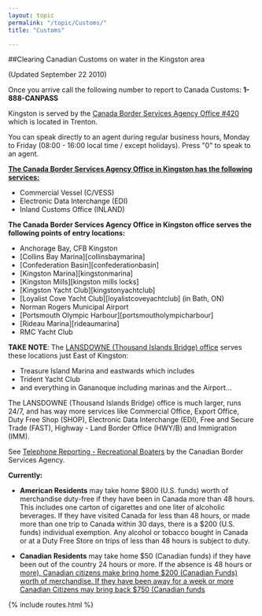 ```yaml
---
layout: topic
permalink: "/topic/Customs/"
title: "Customs"

---
```


##Clearing Canadian Customs on water in the Kingston area

(Updated September 22 2010)

Once you arrive call the following number to report to Canada Customs: **1-888-CANPASS**

Kingston is served by the [Canada Border Services Agency Office #420](http://www.cbsa-asfc.gc.ca/contact/listing/offices/office171-e.html) which is located in Trenton.

You can speak directly to an agent during regular business hours, Monday to Friday (08:00 - 16:00 local time / except holidays).  Press "0" to speak to an agent.

**[The Canada Border Services Agency Office in Kingston has the following services:](http://www.cbsa-asfc.gc.ca/contact/listing/offices/office171-e.html)**


* Commercial Vessel (C/VESS)
* Electronic Data Interchange (EDI)
* Inland Customs Office (INLAND)

**The Canada Border Services Agency Office in Kingston office serves the following points of entry locations:**

* Anchorage Bay, CFB Kingston
* [Collins Bay Marina][collinsbaymarina]
* [Confederation Basin][confederationbasin]
* [Kingston Marina][kingstonmarina]
* [Kingston Mills][kingston mills locks]
* [Kingston Yacht Club][kingstonyachtclub]
* [Loyalist Cove Yacht Club][loyalistcoveyachtclub] (in Bath, ON)
* Norman Rogers Municipal Airport
* [Portsmouth Olympic Harbour][portsmoutholympicharbour]
* [Rideau Marina][rideaumarina]
* RMC Yacht Club


**TAKE NOTE**: The [LANSDOWNE (Thousand Islands Bridge) office](http://www.cbsa-asfc.gc.ca/contact/listing/indexpages/index1282-e.html#d1282) serves these locations just East of Kingston:

* Treasure Island Marina and eastwards which includes
* Trident Yacht Club
* and everything in Gananoque including marinas and the Airport...

The LANSDOWNE (Thousand Islands Bridge) office is much larger, runs 24/7, and has way more services like  Commercial Office, Export Office, Duty Free Shop (SHOP), Electronic Data Interchange (EDI), Free and Secure Trade (FAST), Highway - Land Border Office (HWY/B) and Immigration (IMM).

See [Telephone Reporting - Recreational Boaters](http://www.cbsa-asfc.gc.ca/travel/canpass/privateboat-e.html) by the Canadian Border Services Agency.

**Currently:**

* **American Residents** may take home $800 (U.S. funds) worth of merchandise duty-free if they have been in Canada more than 48 hours. This includes one carton of cigarettes and one liter of alcoholic beverages. If they have visited Canada for less than 48 hours, or made more than one trip to Canada within 30 days, there is a $200 (U.S. funds) individual exemption. Any alcohol or tobacco bought in Canada or at a Duty Free Store on trips of less than 48 hours is subject to duty.

* **Canadian Residents** may take home $50 (Canadian funds) if they have been out of the country 24 hours or more. If the absence is 48 hours or [more), Canadian citizens make bring home $200 (Canadian Funds) worth of merchandise. If they have been away for a week or more Canadian Citizens may bring back $750 (Canadian funds](http://trackerdogcollars.com/spiked-dog-collars.html)

{% include routes.html %}
